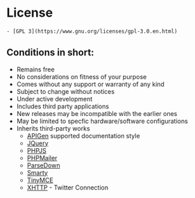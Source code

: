 # License

	- [GPL 3](https://www.gnu.org/licenses/gpl-3.0.en.html)


## Conditions in short:
 - Remains free
 - No considerations on fitness of your purpose
 - Comes without any support or warranty of any kind
 - Subject to change without notices
 - Under active development
 - Includes third party applications
 - New releases may be incompatible with the earlier ones 
 - May be limited to specfic hardware/software configurations
 - Inherits third-party works
   * [APIGen](http://www.apigen.com/) supported documentation style
   * [JQuery](http://jquery.com/)
   * [PHPJS](http://phpjs.org/)
   * [PHPMailer](http://phpmailer.worxware.com/)
   * [ParseDown](http://parsedown.org/)
   * [Smarty](http://www.smarty.net/)
   * [TinyMCE](https://www.tinymce.com/)
   * [XHTTP](#) - Twitter Connection
